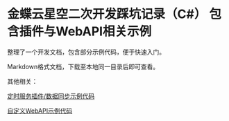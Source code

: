 # 金蝶云星空二次开发踩坑记录（C#） 包含插件与WebAPI相关示例
整理了一个开发文档，包含部分示例代码，便于快速入门。



Markdown格式文档，下载至本地同一目录后即可查看。



其他相关：

[定时服务插件/数据同步示例代码](https://github.com/Taki0327/Kindgee-k3cloud-DataSynchronization)

[自定义WebAPI示例代码](https://github.com/Taki0327/Kindgee-k3cloud-WebAPI)

